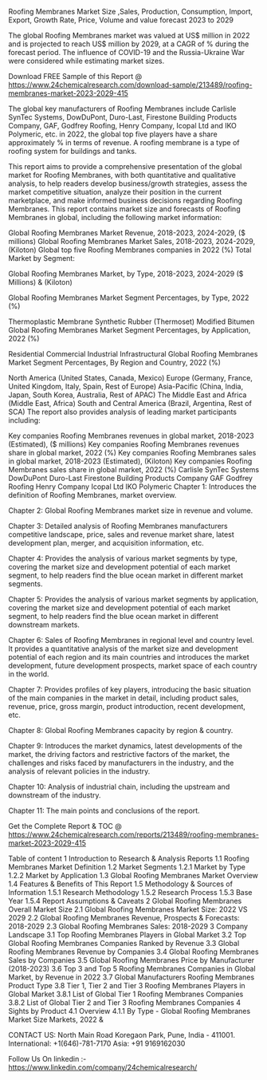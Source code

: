 Roofing Membranes Market Size ,Sales, Production, Consumption, Import, Export, Growth Rate, Price, Volume and value forecast 2023 to 2029

The global Roofing Membranes market was valued at US$ million in 2022 and is projected to reach US$ million by 2029, at a CAGR of % during the forecast period. The influence of COVID-19 and the Russia-Ukraine War were considered while estimating market sizes.

Download FREE Sample of this Report @ https://www.24chemicalresearch.com/download-sample/213489/roofing-membranes-market-2023-2029-415

The global key manufacturers of Roofing Membranes include Carlisle SynTec Systems, DowDuPont, Duro-Last, Firestone Building Products Company, GAF, Godfrey Roofing, Henry Company, Icopal Ltd and IKO Polymeric, etc. in 2022, the global top five players have a share approximately % in terms of revenue. A roofing membrane is a type of roofing system for buildings and tanks.

This report aims to provide a comprehensive presentation of the global market for Roofing Membranes, with both quantitative and qualitative analysis, to help readers develop business/growth strategies, assess the market competitive situation, analyze their position in the current marketplace, and make informed business decisions regarding Roofing Membranes. This report contains market size and forecasts of Roofing Membranes in global, including the following market information:

Global Roofing Membranes Market Revenue, 2018-2023, 2024-2029, ($ millions)
Global Roofing Membranes Market Sales, 2018-2023, 2024-2029, (Kiloton)
Global top five Roofing Membranes companies in 2022 (%)
Total Market by Segment:

Global Roofing Membranes Market, by Type, 2018-2023, 2024-2029 ($ Millions) & (Kiloton)

Global Roofing Membranes Market Segment Percentages, by Type, 2022 (%)

Thermoplastic Membrane
Synthetic Rubber (Thermoset)
Modified Bitumen
Global Roofing Membranes Market Segment Percentages, by Application, 2022 (%)

Residential
Commercial
Industrial
Infrastructural
Global Roofing Membranes Market Segment Percentages, By Region and Country, 2022 (%)

North America (United States, Canada, Mexico)
Europe (Germany, France, United Kingdom, Italy, Spain, Rest of Europe)
Asia-Pacific (China, India, Japan, South Korea, Australia, Rest of APAC)
The Middle East and Africa (Middle East, Africa)
South and Central America (Brazil, Argentina, Rest of SCA)
The report also provides analysis of leading market participants including:

Key companies Roofing Membranes revenues in global market, 2018-2023 (Estimated), ($ millions)
Key companies Roofing Membranes revenues share in global market, 2022 (%)
Key companies Roofing Membranes sales in global market, 2018-2023 (Estimated), (Kiloton)
Key companies Roofing Membranes sales share in global market, 2022 (%)
Carlisle SynTec Systems
DowDuPont
Duro-Last
Firestone Building Products Company
GAF
Godfrey Roofing
Henry Company
Icopal Ltd
IKO Polymeric
Chapter 1: Introduces the definition of Roofing Membranes, market overview.

Chapter 2: Global Roofing Membranes market size in revenue and volume.

Chapter 3: Detailed analysis of Roofing Membranes manufacturers competitive landscape, price, sales and revenue market share, latest development plan, merger, and acquisition information, etc.

Chapter 4: Provides the analysis of various market segments by type, covering the market size and development potential of each market segment, to help readers find the blue ocean market in different market segments.

Chapter 5: Provides the analysis of various market segments by application, covering the market size and development potential of each market segment, to help readers find the blue ocean market in different downstream markets.

Chapter 6: Sales of Roofing Membranes in regional level and country level. It provides a quantitative analysis of the market size and development potential of each region and its main countries and introduces the market development, future development prospects, market space of each country in the world.

Chapter 7: Provides profiles of key players, introducing the basic situation of the main companies in the market in detail, including product sales, revenue, price, gross margin, product introduction, recent development, etc.

Chapter 8: Global Roofing Membranes capacity by region & country.

Chapter 9: Introduces the market dynamics, latest developments of the market, the driving factors and restrictive factors of the market, the challenges and risks faced by manufacturers in the industry, and the analysis of relevant policies in the industry.

Chapter 10: Analysis of industrial chain, including the upstream and downstream of the industry.

Chapter 11: The main points and conclusions of the report.

Get the Complete Report & TOC @ https://www.24chemicalresearch.com/reports/213489/roofing-membranes-market-2023-2029-415

Table of content
1 Introduction to Research & Analysis Reports
1.1 Roofing Membranes Market Definition
1.2 Market Segments
1.2.1 Market by Type
1.2.2 Market by Application
1.3 Global Roofing Membranes Market Overview
1.4 Features & Benefits of This Report
1.5 Methodology & Sources of Information
1.5.1 Research Methodology
1.5.2 Research Process
1.5.3 Base Year
1.5.4 Report Assumptions & Caveats
2 Global Roofing Membranes Overall Market Size
2.1 Global Roofing Membranes Market Size: 2022 VS 2029
2.2 Global Roofing Membranes Revenue, Prospects & Forecasts: 2018-2029
2.3 Global Roofing Membranes Sales: 2018-2029
3 Company Landscape
3.1 Top Roofing Membranes Players in Global Market
3.2 Top Global Roofing Membranes Companies Ranked by Revenue
3.3 Global Roofing Membranes Revenue by Companies
3.4 Global Roofing Membranes Sales by Companies
3.5 Global Roofing Membranes Price by Manufacturer (2018-2023)
3.6 Top 3 and Top 5 Roofing Membranes Companies in Global Market, by Revenue in 2022
3.7 Global Manufacturers Roofing Membranes Product Type
3.8 Tier 1, Tier 2 and Tier 3 Roofing Membranes Players in Global Market
3.8.1 List of Global Tier 1 Roofing Membranes Companies
3.8.2 List of Global Tier 2 and Tier 3 Roofing Membranes Companies
4 Sights by Product
4.1 Overview
4.1.1 By Type - Global Roofing Membranes Market Size Markets, 2022 &

CONTACT US:
North Main Road Koregaon Park, Pune, India - 411001.
International: +1(646)-781-7170
Asia: +91 9169162030

Follow Us On linkedin :- https://www.linkedin.com/company/24chemicalresearch/
